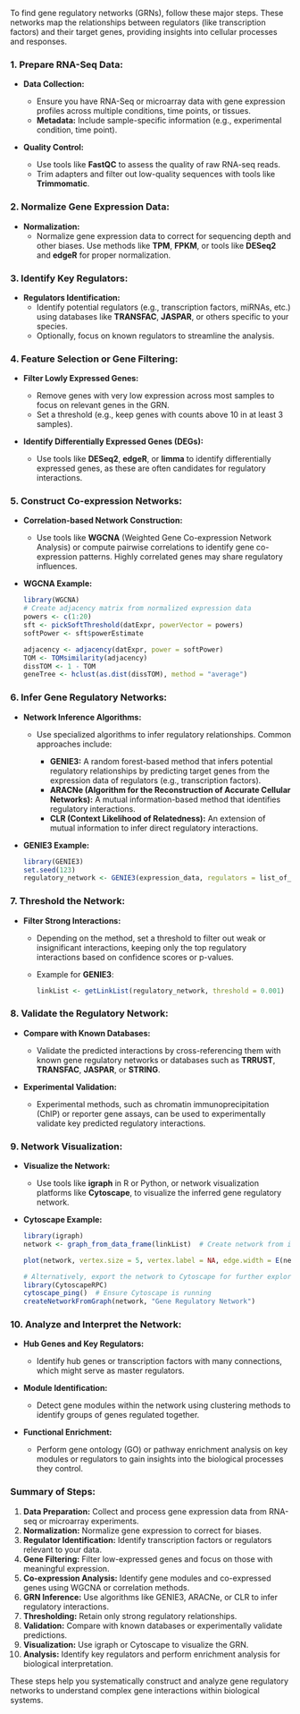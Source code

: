 To find gene regulatory networks (GRNs), follow these major steps. These networks map the relationships between regulators (like transcription factors) and their target genes, providing insights into cellular processes and responses.

### **1. Prepare RNA-Seq Data:**
- **Data Collection:**
  - Ensure you have RNA-Seq or microarray data with gene expression profiles across multiple conditions, time points, or tissues.
  - **Metadata:** Include sample-specific information (e.g., experimental condition, time point).
  
- **Quality Control:**
  - Use tools like **FastQC** to assess the quality of raw RNA-seq reads.
  - Trim adapters and filter out low-quality sequences with tools like **Trimmomatic**.

### **2. Normalize Gene Expression Data:**
- **Normalization:**
  - Normalize gene expression data to correct for sequencing depth and other biases. Use methods like **TPM**, **FPKM**, or tools like **DESeq2** and **edgeR** for proper normalization.

### **3. Identify Key Regulators:**
- **Regulators Identification:**
  - Identify potential regulators (e.g., transcription factors, miRNAs, etc.) using databases like **TRANSFAC**, **JASPAR**, or others specific to your species.
  - Optionally, focus on known regulators to streamline the analysis.

### **4. Feature Selection or Gene Filtering:**
- **Filter Lowly Expressed Genes:**
  - Remove genes with very low expression across most samples to focus on relevant genes in the GRN.
  - Set a threshold (e.g., keep genes with counts above 10 in at least 3 samples).

- **Identify Differentially Expressed Genes (DEGs):**
  - Use tools like **DESeq2**, **edgeR**, or **limma** to identify differentially expressed genes, as these are often candidates for regulatory interactions.

### **5. Construct Co-expression Networks:**
- **Correlation-based Network Construction:**
  - Use tools like **WGCNA** (Weighted Gene Co-expression Network Analysis) or compute pairwise correlations to identify gene co-expression patterns. Highly correlated genes may share regulatory influences.
  
- **WGCNA Example:**
  ```r
  library(WGCNA)
  # Create adjacency matrix from normalized expression data
  powers <- c(1:20)
  sft <- pickSoftThreshold(datExpr, powerVector = powers)
  softPower <- sft$powerEstimate
  
  adjacency <- adjacency(datExpr, power = softPower)
  TOM <- TOMsimilarity(adjacency)
  dissTOM <- 1 - TOM
  geneTree <- hclust(as.dist(dissTOM), method = "average")
  ```

### **6. Infer Gene Regulatory Networks:**
- **Network Inference Algorithms:**
  - Use specialized algorithms to infer regulatory relationships. Common approaches include:
  
    - **GENIE3:** A random forest-based method that infers potential regulatory relationships by predicting target genes from the expression data of regulators (e.g., transcription factors).
    - **ARACNe (Algorithm for the Reconstruction of Accurate Cellular Networks):** A mutual information-based method that identifies regulatory interactions.
    - **CLR (Context Likelihood of Relatedness):** An extension of mutual information to infer direct regulatory interactions.

- **GENIE3 Example:**
  ```r
  library(GENIE3)
  set.seed(123)
  regulatory_network <- GENIE3(expression_data, regulators = list_of_transcription_factors)
  ```

### **7. Threshold the Network:**
- **Filter Strong Interactions:**
  - Depending on the method, set a threshold to filter out weak or insignificant interactions, keeping only the top regulatory interactions based on confidence scores or p-values.

  - Example for **GENIE3**:
    ```r
    linkList <- getLinkList(regulatory_network, threshold = 0.001)
    ```

### **8. Validate the Regulatory Network:**
- **Compare with Known Databases:**
  - Validate the predicted interactions by cross-referencing them with known gene regulatory networks or databases such as **TRRUST**, **TRANSFAC**, **JASPAR**, or **STRING**.
  
- **Experimental Validation:**
  - Experimental methods, such as chromatin immunoprecipitation (ChIP) or reporter gene assays, can be used to experimentally validate key predicted regulatory interactions.

### **9. Network Visualization:**
- **Visualize the Network:**
  - Use tools like **igraph** in R or Python, or network visualization platforms like **Cytoscape**, to visualize the inferred gene regulatory network.

- **Cytoscape Example:**
  ```r
  library(igraph)
  network <- graph_from_data_frame(linkList)  # Create network from inferred interactions
  
  plot(network, vertex.size = 5, vertex.label = NA, edge.width = E(network)$weight)
  
  # Alternatively, export the network to Cytoscape for further exploration
  library(CytoscapeRPC)
  cytoscape_ping()  # Ensure Cytoscape is running
  createNetworkFromGraph(network, "Gene Regulatory Network")
  ```

### **10. Analyze and Interpret the Network:**
- **Hub Genes and Key Regulators:**
  - Identify hub genes or transcription factors with many connections, which might serve as master regulators.
  
- **Module Identification:**
  - Detect gene modules within the network using clustering methods to identify groups of genes regulated together.
  
- **Functional Enrichment:**
  - Perform gene ontology (GO) or pathway enrichment analysis on key modules or regulators to gain insights into the biological processes they control.

### **Summary of Steps:**

1. **Data Preparation:** Collect and process gene expression data from RNA-seq or microarray experiments.
2. **Normalization:** Normalize gene expression to correct for biases.
3. **Regulator Identification:** Identify transcription factors or regulators relevant to your data.
4. **Gene Filtering:** Filter low-expressed genes and focus on those with meaningful expression.
5. **Co-expression Analysis:** Identify gene modules and co-expressed genes using WGCNA or correlation methods.
6. **GRN Inference:** Use algorithms like GENIE3, ARACNe, or CLR to infer regulatory interactions.
7. **Thresholding:** Retain only strong regulatory relationships.
8. **Validation:** Compare with known databases or experimentally validate predictions.
9. **Visualization:** Use igraph or Cytoscape to visualize the GRN.
10. **Analysis:** Identify key regulators and perform enrichment analysis for biological interpretation.

These steps help you systematically construct and analyze gene regulatory networks to understand complex gene interactions within biological systems.
